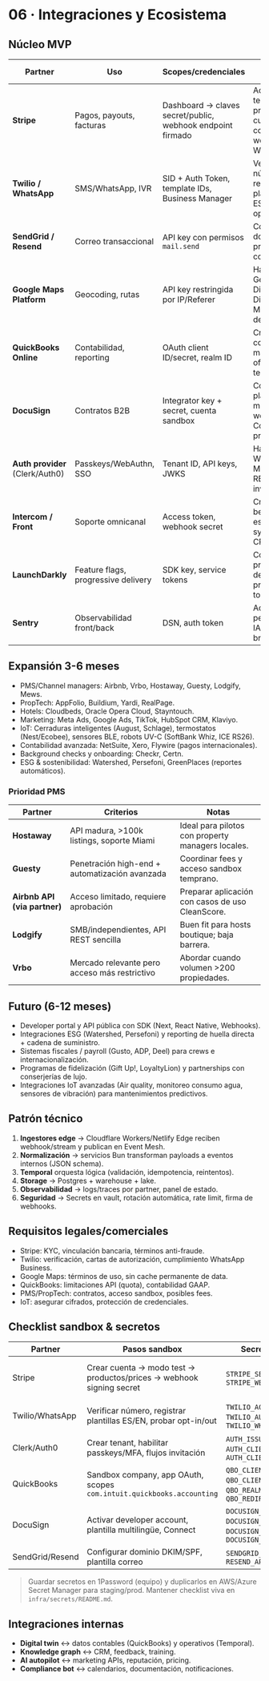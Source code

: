 # 06 · Integraciones y Ecosistema

## Núcleo MVP

| Partner                         | Uso                                 | Scopes/credenciales                                        | Checklist sandbox                                                         | Prioridad |
| ------------------------------- | ----------------------------------- | ---------------------------------------------------------- | ------------------------------------------------------------------------- | --------- |
| **Stripe**                      | Pagos, payouts, facturas            | Dashboard → claves secret/public, webhook endpoint firmado | Activar modo test, crear productos y cuentas conectadas, webhook → Worker | P0        |
| **Twilio / WhatsApp**           | SMS/WhatsApp, IVR                   | SID + Auth Token, template IDs, Business Manager           | Verificar número, registrar plantillas ES/EN, probar opt-in/out           | P0        |
| **SendGrid / Resend**           | Correo transaccional                | API key con permisos `mail.send`                           | Configurar dominio DKIM, pruebas smoke con plantillas                     | P1        |
| **Google Maps Platform**        | Geocoding, rutas                    | API key restringida por IP/Referer                         | Habilitar Geocoding, Directions, Distance Matrix, alertas de quota        | P0        |
| **QuickBooks Online**           | Contabilidad, reporting             | OAuth client ID/secret, realm ID                           | Crear sandbox company, mapear chart of accounts, tests sync               | P1        |
| **DocuSign**                    | Contratos B2B                       | Integrator key + secret, cuenta sandbox                    | Configurar plantilla multilingüe, webhook Connect, prueba firma           | P1        |
| **Auth provider** (Clerk/Auth0) | Passkeys/WebAuthn, SSO              | Tenant ID, API keys, JWKS                                  | Habilitar WebAuthn + MFA, sync roles RBAC, flujo invitaciones             | P0        |
| **Intercom / Front**            | Soporte omnicanal                   | Access token, webhook secret                               | Crear inbox beta, flow de escalamiento, sync tags con CRM                 | P2        |
| **LaunchDarkly**                | Feature flags, progressive delivery | SDK key, service tokens                                    | Configurar proyectos dev/stage/prod, pruebas toggles                      | P1        |
| **Sentry**                      | Observabilidad front/back           | DSN, auth token                                            | Activar alertas performance + IA breadcrumbs                              | P1        |

## Expansión 3-6 meses

- PMS/Channel managers: Airbnb, Vrbo, Hostaway, Guesty, Lodgify, Mews.
- PropTech: AppFolio, Buildium, Yardi, RealPage.
- Hotels: Cloudbeds, Oracle Opera Cloud, Stayntouch.
- Marketing: Meta Ads, Google Ads, TikTok, HubSpot CRM, Klaviyo.
- IoT: Cerraduras inteligentes (August, Schlage), termostatos (Nest/Ecobee), sensores BLE, robots UV-C (SoftBank Whiz, ICE RS26).
- Contabilidad avanzada: NetSuite, Xero, Flywire (pagos internacionales).
- Background checks y onboarding: Checkr, Certn.
- ESG & sostenibilidad: Watershed, Persefoni, GreenPlaces (reportes automáticos).

### Prioridad PMS

| Partner                      | Criterios                                      | Notas                                             |
| ---------------------------- | ---------------------------------------------- | ------------------------------------------------- |
| **Hostaway**                 | API madura, >100k listings, soporte Miami      | Ideal para pilotos con property managers locales. |
| **Guesty**                   | Penetración high-end + automatización avanzada | Coordinar fees y acceso sandbox temprano.         |
| **Airbnb API (via partner)** | Acceso limitado, requiere aprobación           | Preparar aplicación con casos de uso CleanScore.  |
| **Lodgify**                  | SMB/independientes, API REST sencilla          | Buen fit para hosts boutique; baja barrera.       |
| **Vrbo**                     | Mercado relevante pero acceso más restrictivo  | Abordar cuando volumen >200 propiedades.          |

## Futuro (6-12 meses)

- Developer portal y API pública con SDK (Next, React Native, Webhooks).
- Integraciones ESG (Watershed, Persefoni) y reporting de huella directa + cadena de suministro.
- Sistemas fiscales / payroll (Gusto, ADP, Deel) para crews e internacionalización.
- Programas de fidelización (Gift Up!, LoyaltyLion) y partnerships con conserjerías de lujo.
- Integraciones IoT avanzadas (Air quality, monitoreo consumo agua, sensores de vibración) para mantenimientos predictivos.

## Patrón técnico

1. **Ingestores edge** → Cloudflare Workers/Netlify Edge reciben webhook/stream y publican en Event Mesh.
2. **Normalización** → servicios Bun transforman payloads a eventos internos (JSON schema).
3. **Temporal** orquesta lógica (validación, idempotencia, reintentos).
4. **Storage** → Postgres + warehouse + lake.
5. **Observabilidad** → logs/traces por partner, panel de estado.
6. **Seguridad** → Secrets en vault, rotación automática, rate limit, firma de webhooks.

## Requisitos legales/comerciales

- Stripe: KYC, vinculación bancaria, términos anti-fraude.
- Twilio: verificación, cartas de autorización, cumplimiento WhatsApp Business.
- Google Maps: términos de uso, sin cache permanente de data.
- QuickBooks: limitaciones API (quota), contabilidad GAAP.
- PMS/PropTech: contratos, acceso sandbox, posibles fees.
- IoT: asegurar cifrados, protección de credenciales.

## Checklist sandbox & secretos

| Partner         | Pasos sandbox                                                         | Secretos a crear                                                                                 | Evidencia                             |
| --------------- | --------------------------------------------------------------------- | ------------------------------------------------------------------------------------------------ | ------------------------------------- |
| Stripe          | Crear cuenta → modo test → productos/prices → webhook signing secret  | `STRIPE_SECRET_KEY`, `STRIPE_WEBHOOK_SECRET`                                                     | Ejecutar eventos test en Postman/Pact |
| Twilio/WhatsApp | Verificar número, registrar plantillas ES/EN, probar opt-in/out       | `TWILIO_ACCOUNT_SID`, `TWILIO_AUTH_TOKEN`, `TWILIO_WHATSAPP_NUMBER`                              | Captura mensaje demo                  |
| Clerk/Auth0     | Crear tenant, habilitar passkeys/MFA, flujos invitación               | `AUTH_ISSUER`, `AUTH_CLIENT_ID`, `AUTH_CLIENT_SECRET`                                            | Login demo documentado                |
| QuickBooks      | Sandbox company, app OAuth, scopes `com.intuit.quickbooks.accounting` | `QBO_CLIENT_ID`, `QBO_CLIENT_SECRET`, `QBO_REALM_ID`, `QBO_REDIRECT_URI`                         | Factura/sync test                     |
| DocuSign        | Activar developer account, plantilla multilingüe, Connect             | `DOCUSIGN_CLIENT_ID`, `DOCUSIGN_CLIENT_SECRET`, `DOCUSIGN_ACCOUNT_ID`, `DOCUSIGN_WEBHOOK_SECRET` | Sobre firmado modo demo               |
| SendGrid/Resend | Configurar dominio DKIM/SPF, plantilla correo                         | `SENDGRID_API_KEY` / `RESEND_API_KEY`                                                            | Email prueba deliverability           |

> Guardar secretos en 1Password (equipo) y duplicarlos en AWS/Azure Secret Manager para staging/prod. Mantener checklist viva en `infra/secrets/README.md`.

## Integraciones internas

- **Digital twin** ↔ datos contables (QuickBooks) y operativos (Temporal).
- **Knowledge graph** ↔ CRM, feedback, training.
- **AI autopilot** ↔ marketing APIs, reputación, pricing.
- **Compliance bot** ↔ calendarios, documentación, notificaciones.

